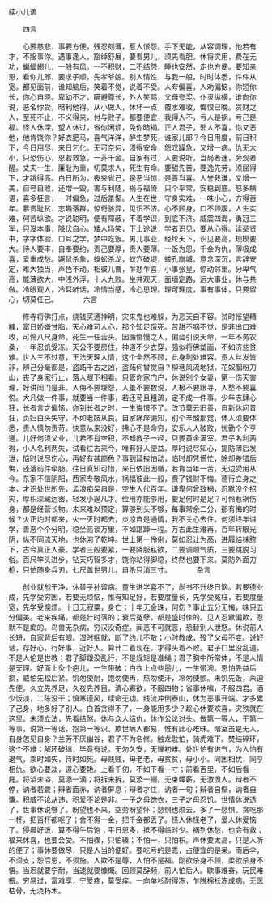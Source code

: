 续小儿语


　　四言

　　心要慈悲，事要方便，残忍刻薄，惹人恨怨。手下无能，从容调理，他若有才，不服事你。遇事逢人，豁绰舒展，要看男儿，须先看胆。休将实用，费在无功，蝙蝠翅儿，一般有风。一不积财，二不结怨，睡也安然，走也方便。要知亲恩，看你儿郎，要求子顺，先孝爷娘。别人情性，与我一般，时时体悉，件件从宽。都见面前，谁知脑后，笑着不觉，说着不受。人夸偏喜，人劝偏恼，你短你长，你心自晓。卑幼不才，瞒避尊长，外人笑骂，父母夸奖。仆隶纵横，谁向你说，恶名你受，暗利他得。从小做人，休坏一点，覆水难收，悔恨已晚。贪财之人，至死不止，不义得来，付与败子。都要便宜，我得人不，亏人是祸，亏己是福。怪人休深，望人休过，省你闲烦，免你暗祸。正人君子，邪人不喜，你又恶他，他肯饶你？好衣肥马，喜气洋洋，醉生梦死，谁家儿郎？今日用度，前日积下，今日用尽，来日乞化。无可奈何，须得安命，怨叹躁急，又增一病。仇无大小，只恐伤心，恩若救急，一芥千金。自家有过，人要说听，当局者迷，旁观者醒。丈夫一生，廉耻为重，切莫求人，死生有命。要甜先苦，要逸先劳，须屈得下，才跳得高。白日所为，夜来省己，是恶当惊，是善当喜。人誉我谦，又增一美，自夸自败，还增一毁。害与利随，祸与福倚，只个平常，安稳到底。怒多横语，喜多狂言，一时偏急，过后羞惭。人生在世，守身实难，一味小心，方得百年。慕贵耻贫，志趣落群，惊奇骇异，见识不济。心不顾身，口不顾腹，人生实难，何苦纵欲。才说聪明，便有障蔽，不着学识，到底不济。威震四海，勇冠三军，只没本事，降伏自心。矮人场笑，下士途说，学者识见，要从心得。读圣贤书，字字体验，口耳之学，梦中吃饭。男儿事业，经纶天下，识见要高，规模要大。待人要丰，自奉要约，责己要厚，责人要薄。一饭为恩，千金为仇，薄极成喜，爱重成愁。鼷鼠杀象，蜈蚣杀龙，蚁穴破堤，蝼孔崩城。意念深沉，言辞安定，难大独当，声色不动。相彼儿曹，乍悲乍喜，小事张皇，惊动邻里。分卑气高，能薄欲大，中浅外浮，十人九败。坐井观天，面墙定路，远大事业，休与共做。冷眼观人，冷耳听话，冷情当感，冷心思理。理可理度，事有事体，只要留心，切莫任己。
　
　　六言

　　修寺将佛打点，烧钱买通神明，灾来鬼也难躲，为恶天自不容。贫时怅望糟糠，富日娇嫌甘脂，天心难可人心，那个知足饿死。苦甜不咽不觉，是非出口难收，可怜八尺身命，死生一任舌头。因循惰慢之人，偏会引说天命，一年不务农桑，一年忍饥受冻。天公不要房住，神道不少衣穿，强似将佛塑画，不如济些贫难。世人三不过意，王法天理人情，这个全然不顾，此身到处难容。责人丝发皆非，辨己分毫都是，盗跖千古之凶，盗跖何曾觉自？柳巷风流地狱，花奴胭粉刀山，丧了身家行止，落人眼下相看。只管你家门户，休说别个女妻，第一伤天害理，好讲闺门是非。人侮不要埋怨，人羞不要数说，人极不要跟寻，人愁不要喜悦。大凡做一件事，就要当一件事，若还苟且粗疏，定不成一件事。少年志肆心狂，长者言之偏恼，你到长者之时，一生悔恨不了。改节莫云旧善，自新休问昔狂，贞妇白头失守，不如老妓从良。自家痛痒偏知，别个辛酸那觉，体人须要体悉，责人慎勿责苛。快意从来没好，拂心不是命穷，安乐人人破败，忧勤个个亨通。儿好何须父业，儿若不肖空积，不知教子一经，只要黄金满室。君子名利两得，小人名利两失，试看往古来今，唯有好人便益。厚时说尽知心，提防薄后发泄，恼时说尽伤心，再好有甚颜色？事到延挨怕动，临时却凭慌忙，除却差错后悔，还落前件牵肠。往日真知可惜，来日依旧因循，若肯当年一苦，无边受用从今。东家不信阴阳，西家专敬风水，祸福彼此一般，费了钱财不悔。德行立身之本，才识处世所先，孟浪痴呆自是，空生人代百年。谦卑何曾致祸，忍默没个招灾，厚积深藏远器，轻发小逞凡才。俭用亦能够用，要足何时是足？可怜惹祸伤身，都是经营长物。未来难以预定，算够到头不够，每事常余二分，那有悔的时候？火正灼时都来，火一灭时都去，炎凉自是通情，我不关心去住。何须终年讲学，善恶个个分明，稳坐高谈万里，不如踸踔一程。万古此生难再，百年转眼光阴，纵不同流天地，也休涴了乾坤。世上第一伶俐，莫如忍让为高，进履结袜胯下，古今真正人豪。学者三般要紧，一要降服私欲，二要调顺气质，三要跳脱习俗。百尺竿头进步，钻天巧智多才，饶你站得脚稳，终然也要下来。莫防外面刀枪，只怕随身兵刃，七尺盖世男儿，自杀只消三寸。
　
　　杂言

　　创业就创干净，休替子孙留病。童生进学喜不了，尚书不升终日恼。若要德业成，先学受穷困，若要无烦恼，惟有知足好，若要度量长，先学受冤枉，若要度量宽，先学受懊烦。十日无寂粟，身亡；十年无金珠，何伤？事止五分无悔，味只五分偏美。老来疾痛，都是壮时落的；衰后冤孽，都是盛时作的。见人忍默偏欺，忍默不是痴的。鸟兽无杂病，穷汉没奇症。闻恶不可就恶，恐替别人泄怒。休说前人长短，自家背后有眼。湿时捆就，断了约儿不散；小时教成，殁了父母不变。说好话，存好心，行好事，近好人。算计二着现在，才得头着不败。君子口里没乱道，不是人伦是世教；君子脚跟没乱行，不是规矩是准绳；君子胸中所常体，不是人情是天理。好面上灸个疤儿，一生带破；白衣上点些墨儿，一生带涴。恩怕先益后损，威怕先松后紧。饥勿使耐，饱勿使再，热勿使汗，冷勿使颤。未饥先饭，未迫先便。久立先养足，久夜先养目。清心寡欲，不服四物；省事休嗔，不服四君。酒少饭淡，二陈没干；慎寒谨风，续命无功。线流冲倒泰山，休为恶事开端。才多累了己身，地多好了别人。白首贪得不了，一身能用多少？趁心休要欢喜，灾殃就在这里。未须立法，先看结煞。休与众人结仇，休作公论对头。做第一等人，干第一等事，说第一等话，抱第一等识。欺世瞒人都易，惟有此心难昧。暗室虽是无人，自身怎见自身？兰芳不厌幽谷，君子不为名修。触龙耽怕，骑虎难下。焚结碎环，这个不难；解环破结，毕竟有说。无勿久安，无惮初难。处世怕有进气，为人怕有退气。乘时如矢，待时如死。毋贱贱，毋老老，毋贫贫，毋小小。同困相忧，同亨相仇。欲心要淡，道心要艳。上看千仞，不如下看一寸；前看百里，不如后看一屣。将溢未溢，莫添一滴；将拆未拆，莫添一搦。无束燥薪，无激愤人。辩者不停，讷者若聋；辩者面赤，讷者屏息；辩者才住，讷者一句；辩者自惭，讷者自慊。积威不论从违，积爱不论是非。一子之母馀衣，三子之母忍饥。世情休说透了，世事休说够了。盼望也不来，空劳盼望怀；愁惧也须去，多了一愁惧。贪吃那一杯，把百杯都呕了；舍不得一金，把千金都丢了。怪人休怪老了，爱人休爱恼了。侵晨好饭，算不得午后饱；平日恩多，抵不得临时少。祸到休愁，也会有救；福来休喜，也要会受。不怕骤，只怕辏；不怕一，只怕积。声休要太高，只是人听的便了；事休要做尽，只是人当的便好。要吃亏的是乖，占便宜的是呆。雨后伞，不须支；怨后恩，不须施。人欺不是辱，人怕不是福。刚欲杀身不顾，柔欲杀身不悟。当迟就要宁耐，当速就要慷慨。回顾莫辞频，前人怕后人。歇事难奋，玩民难振。穷易过，富难享，宁受疼，莫受痒。一向单衫耐得冻，乍脱棉袄冻成病。无医枯骨，无浇朽木。

